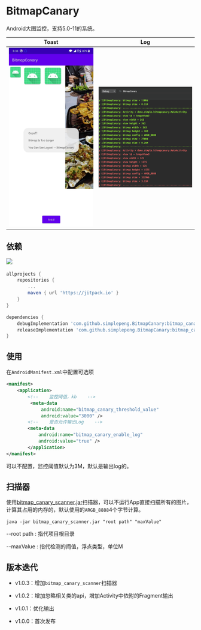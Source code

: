 # BitmapCanary

Android大图监控，支持5.0-11的系统。

| Toast                     | Log                    |
| ------------------------- | ---------------------- |
| ![](files/img_toast.jpeg) | ![](files/img_log.png) |

## 依赖

[![](https://jitpack.io/v/simplepeng/BitmapCanary.svg)](https://jitpack.io/#simplepeng/BitmapCanary)

```groovy
allprojects {
	repositories {
		...
		maven { url 'https://jitpack.io' }
	}
}
```

```groovy
dependencies {
	debugImplementation 'com.github.simplepeng.BitmapCanary:bitmap_canary:v1.0.2'
	releaseImplementation 'com.github.simplepeng.BitmapCanary:bitmap_canary_no_op:v1.0.2'
}
```

## 使用

在`AndroidManifest.xml`中配置可选项

```xml
<manifest>
    <application>
        <!--    监控阈值，kb    -->
         <meta-data
             android:name="bitmap_canary_threshold_value"
             android:value="3000" />
        <!--    是否允许输出Log    -->
        <meta-data
            android:name="bitmap_canary_enable_log"
            android:value="true" />
        </application>
</manifest>
```

可以不配置，监控阈值默认为3M，默认是输出log的。

## 扫描器

使用[bitmap_canary_scanner.jar](/bitmap_canary_scanner/libs/)扫描器，可以不运行App直接扫描所有的图片，计算其占用的内存的，默认使用的`ARGB_8888`4个字节计算。

```shell
java -jar bitmap_canary_scanner.jar "root path" "maxValue"
```

--root path : 指代项目根目录

--maxValue : 指代检测的阈值，浮点类型，单位M

## 版本迭代

* v1.0.3：增加`bitmap_canary_scanner`扫描器

* v1.0.2：增加忽略相关类的api，增加Activity中依附的Fragment输出

* v1.0.1：优化输出

* v1.0.0：首次发布

